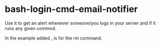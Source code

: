 # bash-login-cmd-email-notifier
Use it to get an alert whenever someone/you logs in your server and if it runs any given commnd.

In the example added  , is for the rm command.


